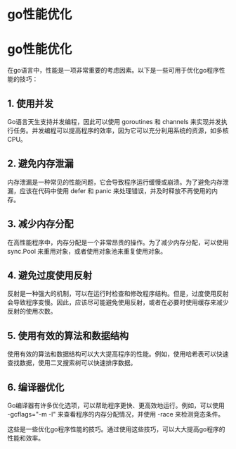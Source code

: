 # go性能优化

# go性能优化

在go语言中，性能是一项非常重要的考虑因素。以下是一些可用于优化go程序性能的技巧：

## 1. 使用并发

Go语言天生支持并发编程，因此可以使用 goroutines 和 channels 来实现并发执行任务。并发编程可以提高程序的效率，因为它可以充分利用系统的资源，如多核CPU。

## 2. 避免内存泄漏

内存泄漏是一种常见的性能问题，它会导致程序运行缓慢或崩溃。为了避免内存泄漏，应该在代码中使用 defer 和 panic 来处理错误，并及时释放不再使用的内存。

## 3. 减少内存分配

在高性能程序中，内存分配是一个非常昂贵的操作。为了减少内存分配，可以使用 sync.Pool 来重用对象，或者使用对象池来重复使用对象。

## 4. 避免过度使用反射

反射是一种强大的机制，可以在运行时检查和修改程序结构。但是，过度使用反射会导致程序变慢。因此，应该尽可能避免使用反射，或者在必要时使用缓存来减少反射的使用次数。

## 5. 使用有效的算法和数据结构

使用有效的算法和数据结构可以大大提高程序的性能。例如，使用哈希表可以快速查找数据，使用二叉搜索树可以快速排序数据。

## 6. 编译器优化

Go编译器有许多优化选项，可以帮助程序更快、更高效地运行。例如，可以使用 -gcflags="-m -l" 来查看程序的内存分配情况，并使用 -race 来检测竞态条件。

这些是一些优化go程序性能的技巧。通过使用这些技巧，可以大大提高go程序的性能和效率。